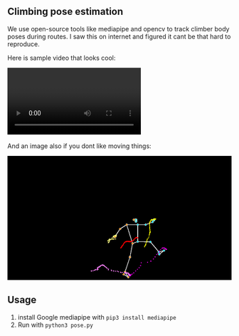 ## Climbing pose estimation

We use open-source tools like mediapipe and opencv to track climber body poses during routes. I saw this on internet and figured it cant be that hard to reproduce. 

Here is sample video that looks cool:

![exmaple video](./example.webm)

And an image also if you dont like moving things:

![exmaple image](./example.png)

## Usage

1. install Google mediapipe with `pip3 install mediapipe`
2. Run with `python3 pose.py`


